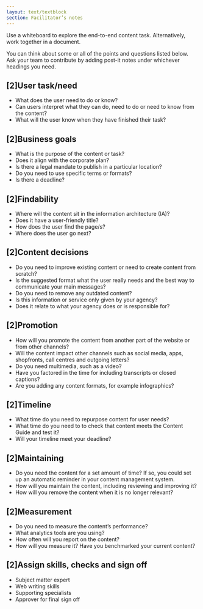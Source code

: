```yaml
---
layout: text/textblock
section: Facilitator’s notes
---
```

Use a whiteboard to explore the end-to-end content task. Alternatively, work together in a document.

You can think about some or all of the points and questions listed below. Ask your team to contribute by adding post-it notes under whichever headings you need.

## [2]User task/need
- What does the user need to do or know?
- Can users interpret what they can do, need to do or need to know from the content?
- What will the user know when they have finished their task?

## [2]Business goals
- What is the purpose of the content or task?
- Does it align with the corporate plan?
- Is there a legal mandate to publish in a particular location?
- Do you need to use specific terms or formats?
- Is there a deadline?

## [2]Findability
- Where will the content sit in the information architecture (IA)?
- Does it have a user-friendly title?
- How does the user find the page/s?
- Where does the user go next?

## [2]Content decisions
- Do you need to improve existing content or need to create content from scratch?
- Is the suggested format what the user really needs and the best way to communicate your main messages?
- Do you need to remove any outdated content?
- Is this information or service only given by your agency?
- Does it relate to what your agency does or is responsible for?

## [2]Promotion
- How will you promote the content from another part of the website or from other channels?
- Will the content impact other channels such as social media, apps, shopfronts, call centres and outgoing letters?
- Do you need multimedia, such as a video?
- Have you factored in the time for including transcripts or closed captions?
- Are you adding any content formats, for example infographics?

## [2]Timeline
- What time do you need to repurpose content for user needs?
- What time do you need to to check that content meets the Content Guide and test it?
- Will your timeline meet your deadline?

## [2]Maintaining
- Do you need the content for a set amount of time? If so, you could set up an automatic reminder in your content management system.
- How will you maintain the content, including reviewing and improving it?
- How will you remove the content when it is no longer relevant?

## [2]Measurement
- Do you need to measure the content’s performance?
- What analytics tools are you using?
- How often will you report on the content?
- How will you measure it? Have you benchmarked your current content?

## [2]Assign skills, checks and sign off
- Subject matter expert
- Web writing skills
- Supporting specialists
- Approver for final sign off
